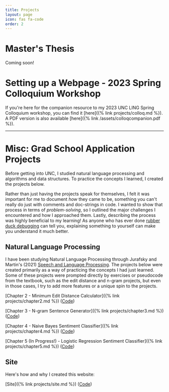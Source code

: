 ```yaml
---
title: Projects
layout: page
icon: fas fa-code
order: 2
---
```

# Master's Thesis
Coming soon!

# Setting up a Webpage - 2023 Spring Colloquium Workshop

If you're here for the companion resource to my 2023 UNC LING Spring Colloquium workshop, you can find it [here]({% link projects/colloq.md %}). A PDF version is also available [here]({% link /assets/colloqcompanion.pdf %}).

---

# Misc: Grad School Application Projects

Before getting into UNC, I studied natural language processing and algorithms and data structures. To practice the concepts I learned, I created the projects below.

Rather than just having the projects speak for themselves, I felt it was important for me to document _how_ they came to be, something you can't really do just with comments and doc-strings in code. I wanted to show that process in terms of _problem-solving_, so I outlined the major challenges I encountered and how I approached them. Lastly, describing the process was highly beneficial to my learning! As anyone who has ever done [rubber duck debugging](https://en.wikipedia.org/wiki/Rubber_duck_debugging) can tell you, explaining something to yourself can make you understand it much better.

## Natural Language Processing

I have been studying Natural Language Processing through Jurafsky and Martin's (2021) [Speech and Language Processing](https://web.stanford.edu/~jurafsky/slp3/). The projects below were created primarily as a way of practicing the concepts I had just learned. Some of these projects were prompted directly by exercises or pseudocode from the textbook, such as the edit distance and n-gram projects, but even in those cases, I try to add more features or a unique spin to the projects.   

[Chapter 2 - Minimum Edit Distance Calculator]({% link projects/chapter2.md %}) ([Code](https://github.com/lucasadelino/Learning-Compling/blob/main/Textbooks/Speech%20and%20Language%20Processing%20(Jurafsky%2C%20Martin)/Chapter%202%20-%20Regular%20Expressions%2C%20Text%20Normalization%2C%20Edit%20Distance/mineditbacktrace.py))

[Chapter 3 - N-gram Sentence Generator]({% link projects/chapter3.md %}) ([Code](https://github.com/lucasadelino/Learning-Compling/blob/main/Textbooks/Speech%20and%20Language%20Processing%20(Jurafsky%2C%20Martin)/Chapter%203%20-%20N-gram%20Language%20Models/ngram.py))

[Chapter 4 - Naive Bayes Sentiment Classifier]({% link projects/chapter4.md %}) ([Code](https://github.com/lucasadelino/Learning-Compling/tree/main/Textbooks/Speech%20and%20Language%20Processing%20(Jurafsky%2C%20Martin)/Chapter%204%20-%20Naive%20Bayes%20and%20Sentiment%20Classification))

[Chapter 5 (In Progress!) - Logistic Regression Sentiment Classifier]({% link projects/chapter5.md %}) ([Code](https://github.com/lucasadelino/Learning-Compling/tree/main/Textbooks/Speech%20and%20Language%20Processing%20(Jurafsky%2C%20Martin)/Chapter%205%20-%20Logistic%20Regression)) 

## Site

Here's how and why I created this website:

[Site]({% link projects/site.md %}) ([Code](https://github.com/lucasadelino/lucasadelino.github.io))